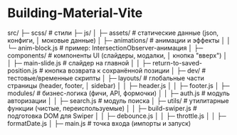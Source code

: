 # Building-Material-Vite
src/
├─ scss/                        # стили
├─ js/
│  ├─ assets/                   # статические данные (json, конфиги, 
│																	моковые данные)
│  ├─ animations/               # анимации и эффекты
│  │   └─ anim-block.js         # пример: IntersectionObserver-анимация
│  ├─ components/               # компоненты UI (слайдеры, модалки, 
│																	кнопка "вверх")
│  │   ├─ main-slide.js         # слайдер на главной
│  │   ├─ return-to-saved-position.js # кнопка возврата к сохранённой позиции
│  ├─ dev/                      # тестовые/временные скрипты
│  ├─ layouts/                  # глобальные части страницы (header, footer, 
│																	sidebar)
│  │   ├─ header.js
│  │   ├─ footer.js
│  ├─ modules/                  # бизнес-логика (фичи, API, формочки)
│  │   ├─ auth.js               # модуль авторизации
│  │   ├─ search.js             # модуль поиска
│  ├─ utils/                    # утилитарные функции (чистые, переиспользуемые)
│  │   ├─ build-swiper.js       # подготовка DOM для Swiper
│  │   ├─ debounce.js
│  │   ├─ throttle.js
│  │   ├─ formatDate.js
│  ├─ main.js                   # точка входа (импорты и запуск)

